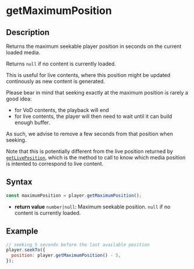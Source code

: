 # getMaximumPosition

## Description

Returns the maximum seekable player position in seconds on the current
loaded media.

Returns `null` if no content is currently loaded.

This is useful for live contents, where this position might be updated
continously as new content is generated.

Please bear in mind that seeking exactly at the maximum position is rarely a
good idea:

- for VoD contents, the playback will end
- for live contents, the player will then need to wait until it can build
  enough buffer.

As such, we advise to remove a few seconds from that position when seeking.

Note that this is potentially different from the live position returned by
[`getLivePosition`](./getLivePosition.md), which is the method to call to know
which media position is intented to correspond to live content.

## Syntax

```js
const maximumPosition = player.getMaximumPosition();
```

- **return value** `number|null`: Maximum seekable position.
  `null` if no content is currently loaded.

## Example

```js
// seeking 5 seconds before the last available position
player.seekTo({
  position: player.getMaximumPosition() - 5,
});
```
